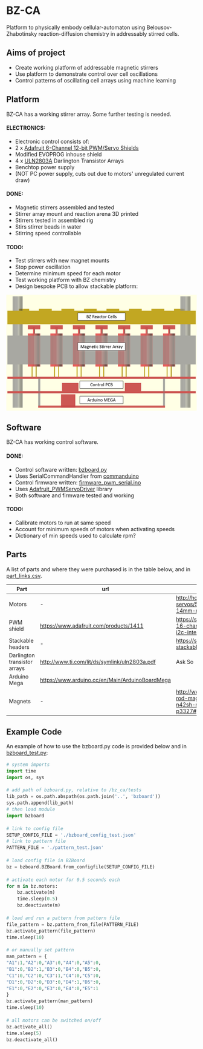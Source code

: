 # BZ-CA

Platform to physically embody cellular-automaton using Belousov-Zhabotinsky
reaction-diffusion chemistry in addressably stirred cells.

## Aims of project
* Create working platform of addressable magnetic stirrers
* Use platform to demonstrate control over cell oscillations
* Control patterns of oscillating cell arrays using machine learning


## Platform
BZ-CA has a working stirrer array. Some further testing is needed.

#### ELECTRONICS:
* Electronic control consists of:
 * 2 x [Adafruit 6-Channel 12-bit PWM/Servo Shields](https://www.adafruit.com/products/1411)
 * Modified EVOPROG inhouse shield
 * 4 x [ULN2803A](http://www.ti.com/lit/ds/symlink/uln2803a.pdf) Darlington Transistor Arrays
 * Benchtop power supply
 * (NOT PC power supply, cuts out due to motors' unregulated current draw)

#### DONE:
* Magnetic stirrers assembled and tested
* Stirrer array mount and reaction arena 3D printed
* Stirrers tested in assembled rig
 * Stirs stirrer beads in water
 * Stirring speed controllable

#### TODO:
* Test stirrers with new magnet mounts
* Stop power oscillation
* Determine minimum speed for each motor
* Test working platform with BZ chemistry
* Design bespoke PCB to allow stackable platform:

![stackable_platform](docs/stackable_platform.png)


## Software
BZ-CA has working control software.

#### DONE:
* Control software written: [bzboard.py](software/bzboard/bzboard.py)
 * Uses SerialCommandHandler from [commanduino](https://github.com/croningp/commanduino)
* Control firmware written: [firmware_pwm_serial.ino](software/firmware/firmware_pwm_serial/firmware_pwm_serial.ino)
 * Uses [Adafruit_PWMServoDriver](https://github.com/adafruit/Adafruit-PWM-Servo-Driver-Library) library
* Both software and firmware tested and working

#### TODO:
* Calibrate motors to run at same speed
* Account for minimum speeds of motors when activating speeds
 * Dictionary of min speeds used to calculate rpm?


## Parts
A list of parts and where they were purchased is in the table below,
and in [part_links.csv](hardware/part_links.csv).

Part | url | Purchase url
--- | --- | ---
Motors | - | http://hobbycomponents.com/motors-and-servos/519-micro-coreless-6mm-x-14mm-motor
PWM shield | https://www.adafruit.com/products/1411 | https://shop.pimoroni.com/products/adafruit-16-channel-12-bit-pwm-servo-shield-i2c-interface
Stackable headers | - | https://shop.pimoroni.com/products/arduino-stackable-header-6-pin
Darlington transistor arrays | http://www.ti.com/lit/ds/symlink/uln2803a.pdf | Ask So
Arduino Mega | https://www.arduino.cc/en/Main/ArduinoBoardMega |
Magnets | - | http://www.first4magnets.com/circular-disc-rod-magnets-c34/2mm-dia-x-2mm-thick-n42sh-neodymium-magnet-0-15kg-pull-p3327#ps_1-1716


## Example Code
An example of how to use the bzboard.py code is provided below
and in [bzboard_test.py](software/tests/bzboard_test.py):

```python
# system imports
import time
import os, sys

# add path of bzboard.py, relative to /bz_ca/tests
lib_path = os.path.abspath(os.path.join('..', 'bzboard'))
sys.path.append(lib_path)
# then load module
import bzboard

# link to config file
SETUP_CONFIG_FILE = './bzboard_config_test.json'
# link to pattern file
PATTERN_FILE = './pattern_test.json'

# load config file in BZBoard
bz = bzboard.BZBoard.from_configfile(SETUP_CONFIG_FILE)

# activate each motor for 0.5 seconds each
for m in bz.motors:
    bz.activate(m)
    time.sleep(0.5)
    bz.deactivate(m)

# load and run a pattern from pattern file
file_pattern = bz.pattern_from_file(PATTERN_FILE)
bz.activate_pattern(file_pattern)
time.sleep(10)

# or manually set pattern
man_pattern = {
"A1":1,"A2":0,"A3":0,"A4":0,"A5":0,
"B1":0,"B2":1,"B3":0,"B4":0,"B5":0,
"C1":0,"C2":0,"C3":1,"C4":0,"C5":0,
"D1":0,"D2":0,"D3":0,"D4":1,"D5":0,
"E1":0,"E2":0,"E3":0,"E4":0,"E5":1
}
bz.activate_pattern(man_pattern)
time.sleep(10)

# all motors can be switched on/off
bz.activate_all()
time.sleep(5)
bz.deactivate_all()
```
